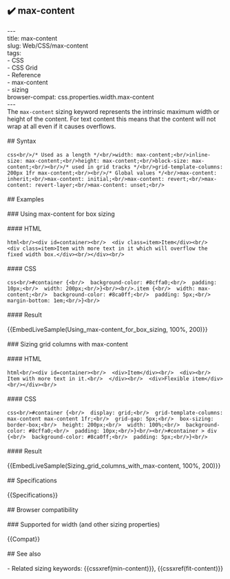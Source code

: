 ## ✔️ max-content 
 ---<br/>title: max-content<br/>slug: Web/CSS/max-content<br/>tags:<br/>  - CSS<br/>  - CSS Grid<br/>  - Reference<br/>  - max-content<br/>  - sizing<br/>browser-compat: css.properties.width.max-content<br/>---<br/>The `max-content` sizing keyword represents the intrinsic maximum width or height of the content. For text content this means that the content will not wrap at all even if it causes overflows.<br/><br/>## Syntax<br/><br/>```css<br/>/* Used as a length */<br/>width: max-content;<br/>inline-size: max-content;<br/>height: max-content;<br/>block-size: max-content;<br/><br/>/* used in grid tracks */<br/>grid-template-columns: 200px 1fr max-content;<br/><br/>/* Global values */<br/>max-content: inherit;<br/>max-content: initial;<br/>max-content: revert;<br/>max-content: revert-layer;<br/>max-content: unset;<br/>```<br/><br/>## Examples<br/><br/>### Using max-content for box sizing<br/><br/>#### HTML<br/><br/>```html<br/><div id=container><br/>  <div class=item>Item</div><br/>  <div class=item>Item with more text in it which will overflow the fixed width box.</div><br/></div><br/>```<br/><br/>#### CSS<br/><br/>```css<br/>#container {<br/>  background-color: #8cffa0;<br/>  padding: 10px;<br/>  width: 200px;<br/>}<br/><br/>.item {<br/>  width: max-content;<br/>  background-color: #8ca0ff;<br/>  padding: 5px;<br/>  margin-bottom: 1em;<br/>}<br/>```<br/><br/>#### Result<br/><br/>{{EmbedLiveSample(Using_max-content_for_box_sizing, 100%, 200)}}<br/><br/>### Sizing grid columns with max-content<br/><br/>#### HTML<br/><br/>```html<br/><div id=container><br/>  <div>Item</div><br/>  <div><br/>    Item with more text in it.<br/>  </div><br/>  <div>Flexible item</div><br/></div><br/>```<br/><br/>#### CSS<br/><br/>```css<br/>#container {<br/>  display: grid;<br/>  grid-template-columns: max-content max-content 1fr;<br/>  grid-gap: 5px;<br/>  box-sizing: border-box;<br/>  height: 200px;<br/>  width: 100%;<br/>  background-color: #8cffa0;<br/>  padding: 10px;<br/>}<br/><br/>#container > div {<br/>  background-color: #8ca0ff;<br/>  padding: 5px;<br/>}<br/>```<br/><br/>#### Result<br/><br/>{{EmbedLiveSample(Sizing_grid_columns_with_max-content, 100%, 200)}}<br/><br/>## Specifications<br/><br/>{{Specifications}}<br/><br/>## Browser compatibility<br/><br/>### Supported for width (and other sizing properties)<br/><br/>{{Compat}}<br/><br/>## See also<br/><br/>- Related sizing keywords: {{cssxref(min-content)}}, {{cssxref(fit-content)}}<br/>